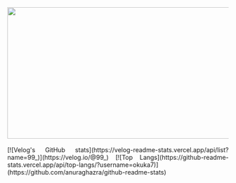 <div align="center">
<a href="https://github.com/devxb/gitanimals">
<img
  src="https://render.gitanimals.org/farms/okuka7"
  width="600"
  height="300"
/>
</a>
</div>
<br>
<div style="text-align : justify;">
[![Velog's GitHub stats](https://velog-readme-stats.vercel.app/api/list?name=99_)](https://velog.io/@99_)
[![Top Langs](https://github-readme-stats.vercel.app/api/top-langs/?username=okuka7)](https://github.com/anuraghazra/github-readme-stats)
</div>
